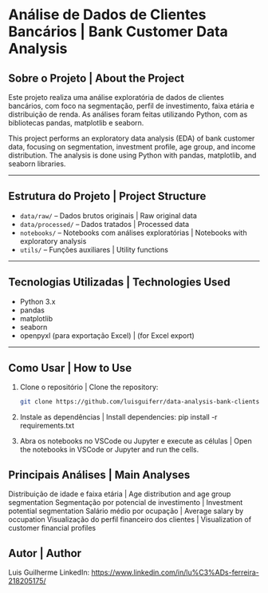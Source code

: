# Análise de Dados de Clientes Bancários | Bank Customer Data Analysis

## Sobre o Projeto | About the Project

Este projeto realiza uma análise exploratória de dados de clientes bancários, com foco na segmentação, perfil de investimento, faixa etária e distribuição de renda. As análises foram feitas utilizando Python, com as bibliotecas pandas, matplotlib e seaborn.

This project performs an exploratory data analysis (EDA) of bank customer data, focusing on segmentation, investment profile, age group, and income distribution. The analysis is done using Python with pandas, matplotlib, and seaborn libraries.

---

## Estrutura do Projeto | Project Structure

- `data/raw/` – Dados brutos originais | Raw original data  
- `data/processed/` – Dados tratados | Processed data  
- `notebooks/` – Notebooks com análises exploratórias | Notebooks with exploratory analysis  
- `utils/` – Funções auxiliares | Utility functions  

---

## Tecnologias Utilizadas | Technologies Used

- Python 3.x  
- pandas  
- matplotlib  
- seaborn  
- openpyxl (para exportação Excel) | (for Excel export)

---

## Como Usar | How to Use

1. Clone o repositório | Clone the repository:  
   ```bash
   git clone https://github.com/luisguiferr/data-analysis-bank-clients.git
2. Instale as dependências | Install dependencies:
pip install -r requirements.txt

3. Abra os notebooks no VSCode ou Jupyter e execute as células | Open the notebooks in VSCode or Jupyter and run the cells.

## Principais Análises | Main Analyses

Distribuição de idade e faixa etária | Age distribution and age group segmentation
Segmentação por potencial de investimento | Investment potential segmentation
Salário médio por ocupação | Average salary by occupation
Visualização do perfil financeiro dos clientes | Visualization of customer financial profiles

## Autor | Author
Luis Guilherme 
LinkedIn: https://www.linkedin.com/in/lu%C3%ADs-ferreira-218205175/
